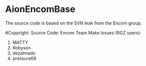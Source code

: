 # AionEncomBase
The source code is based on the SVN leak from the Encom group.

#Copyright:
Source Code: Encom Team
Make Issues (RGZ users):

1. MATTY
2. Robyson
3. dezalmado
4. pressure68


